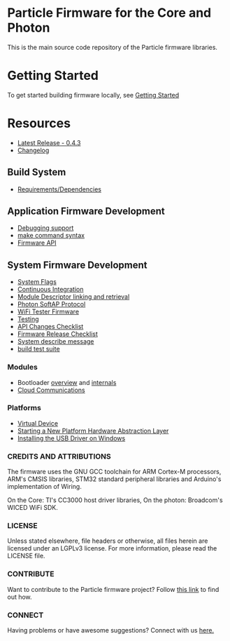 <!---
-->

# Particle Firmware for the Core and Photon

This is the main source code repository of the Particle firmware libraries.

# Getting Started

To get started building firmware locally, see [Getting Started](docs/gettingstarted.md.)


# Resources

- [Latest Release - 0.4.3](releases/tag/0.4.3-rc2)
- [Changelog](CHANGELOG.md)


## Build System

- [Requirements/Dependencies](docs/dependencies.md)

## Application Firmware Development

- [Debugging support](debugging.md)
- [make command syntax](docs/build.md)
- [Firmware API](http://docs.particle.io/photon/firmware/)

## System Firmware Development

- [System Flags](system/system-flags.md)
- [Continuous Integration](ci/README.md)
- [Module Descriptor linking and retrieval](dynalib/src/readme.md)
- [Photon SoftAP Protocol](hal/src/photon/soft-ap.md)
- [WiFi Tester Firmware](user/applications/wifitester/readme.md)
- [Testing](user/tests/readme.md)
- [API Changes Checklist](wiki/Firmware-API-Changes-Checklist)
- [Firmware Release Checklist](wiki/Firmware-Release-Checklist)
- [System describe message](https://github.com/spark/firmware/wiki/Module-descriptor-format)
- [build test suite](build/test/readme.md)

### Modules

- Bootloader [overview](bootloader/README.md) and [internals](bootloader/documentation.md)
- [Cloud Communications](communication/README.md)

### Platforms

- [Virtual Device](hal/src/gcc/readme.md)
- [Starting a New Platform Hardware Abstraction Layer](hal/src/newhal/readme.md)
- [Installing the USB Driver on Windows](misc/driver/windows/readme.md)




### CREDITS AND ATTRIBUTIONS

The firmware uses the GNU GCC toolchain for ARM Cortex-M processors, ARM's CMSIS libraries, STM32 standard peripheral libraries and Arduino's implementation of Wiring.

On the Core: TI's CC3000 host driver libraries,
On the photon: Broadcom's WICED WiFi SDK.

### LICENSE

Unless stated elsewhere, file headers or otherwise, all files herein are licensed under an LGPLv3 license. For more information, please read the LICENSE file.

### CONTRIBUTE

Want to contribute to the Particle firmware project? Follow [this link](http://spark.github.io/#contributions) to find out how.

### CONNECT

Having problems or have awesome suggestions? Connect with us [here.](https://community.particle.io/)
